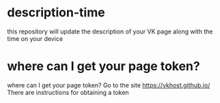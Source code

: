 # description-time
this repository will update the description of your VK page along with the time on your device

# where can I get your page token?

where can I get your page token? Go to the site https://vkhost.github.io/ There are instructions for obtaining a token
